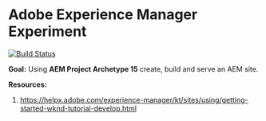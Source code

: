 # Adobe Experience Manager Experiment

[![Build Status](https://travis-ci.com/RyanFleck/aem-experiment.svg?branch=master)](https://travis-ci.com/RyanFleck/aem-experiment)

**Goal:** Using **AEM Project Archetype 15** create, build and serve an AEM site.

**Resources:**

1. <https://helpx.adobe.com/experience-manager/kt/sites/using/getting-started-wknd-tutorial-develop.html>